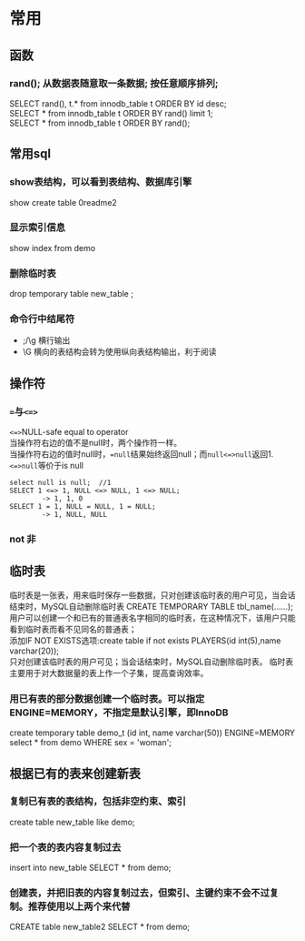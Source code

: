 # 常用
## 函数
### rand(); 从数据表随意取一条数据; 按任意顺序排列; 
SELECT rand(), t.* from innodb_table t  ORDER BY id desc;  
SELECT * from innodb_table t  ORDER BY rand() limit 1;  
SELECT * from innodb_table t  ORDER BY rand();  

## 常用sql
### show表结构，可以看到表结构、数据库引擎
show create table 0readme2
### 显示索引信息
show index from demo
### 删除临时表
drop temporary table new_table ;
### 命令行中结尾符
- ;/\g 横行输出
- \G 横向的表结构会转为使用纵向表结构输出，利于阅读

## 操作符
### `=`与`<=>`
`<=>`NULL-safe equal to operator  
当操作符右边的值不是null时，两个操作符一样。  
当操作符右边的值时null时，`=null`结果始终返回null；而`null<=>null`返回1.  
 `<=>null`等价于is null
```
select null is null;  //1
SELECT 1 <=> 1, NULL <=> NULL, 1 <=> NULL;
        -> 1, 1, 0
SELECT 1 = 1, NULL = NULL, 1 = NULL;
        -> 1, NULL, NULL
```
### not 非


## 临时表
临时表是一张表，用来临时保存一些数据，只对创建该临时表的用户可见，当会话结束时，MySQL自动删除临时表
CREATE TEMPORARY TABLE  tbl_name(……);   
用户可以创建一个和已有的普通表名字相同的临时表，在这种情况下，该用户只能看到临时表而看不见同名的普通表；  
添加IF NOT EXISTS选项:create table if not exists PLAYERS(id int(5),name varchar(20));  
只对创建该临时表的用户可见；当会话结束时，MySQL自动删除临时表。
临时表主要用于对大数据量的表上作一个子集，提高查询效率。
### 用已有表的部分数据创建一个临时表。可以指定ENGINE=MEMORY，不指定是默认引擎，即InnoDB
create temporary table demo_t (id int, name varchar(50)) ENGINE=MEMORY 
  select * from demo WHERE sex = 'woman';

## 根据已有的表来创建新表
### 复制已有表的表结构，包括非空约束、索引
create table new_table like demo;
### 把一个表的表内容复制过去
insert into new_table SELECT * from demo;
### 创建表，并把旧表的内容复制过去，但索引、主键约束不会不过复制。推荐使用以上两个来代替
CREATE table new_table2 SELECT * from demo;